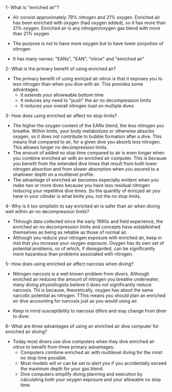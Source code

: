 1- What is "enriched air"?

- Air consist approximately 79% nitrogen and 21% oxygen. Enriched air has been enriched with oxygen (had oxygen added), so it has more than 21% oxygen. Enriched air is any nitrogen/oxygen gas blend with more than 21% oxygen

- The purpose is not to have more oxygen but to have lower porpotion of nitrogen

- It has many names: "EANx", "EAN", "nitrox" and "enriched air"

2- What is the primary benefit of using enriched air?

- The primary benefit of using enricjed air nitrox is that it exposes you to less nitrogen than when you dive with air. This provides some advantages:
    - It extends your allowwable bottom time
    - It reduces any need to "push" the air no decompression limits
    - It reduces your overall nitrogen load on multiple dives

3- How does using enriched air affect no stop limits?

- The higher the oxygen content of the EANx blend, the less nitrogen you breathe. Within limits, your body metabolizes or otherwise absorbs oxygen, so it does not contribute to bubble formation after a dive. This means that compared to air, for a given dive you absorb less nitrogen. This allowes longer no decompression limits.
- The amount of added no stop time compared to air is even longer when you combine enriched air with an enriched air computer. This is because you benefit from the extended dive times that result from both lower nitrogen absortion and from slower absorption when you ascend to a shallower depth on a multilevel profile.
- The advantage of enriched air becomes especially evident when you make two or more dives because you have less residual nitrogen reducing your repetitive dive times. So the quantity of enricjed air you have in your cilinder is what limits you, not the no stop limits. 

4- Why is it too simplistic to say enriched air is safer than air when diving well within air no decompression limits?

- Thhough data collected since the early 1990s and field experience, the enriched air no decompression limits and concepts have establkished themselves as being as reliable as those of normal air. 
- Although you reduce your nitrogen exposure with enriched air, keep in mid that you increase your oxygen exposure. Oxygen has its own set of potential problems, os of which, if disregarded, can be significantly more hazardous than problems associated with nitrogen.

5- How does using enriched air affect narcosis when diving?

- Nitrogen narcosis is a well known problem from divers. Although enriched air reduces the amount of nitrogen you breathe underwater, many diving physiollogists believe ti does not significantly reduce narcosis. Thi is because, theoretically, oxygen has about the same narcotic potential as nitrogen. TThis means you should plan an enriched air dive accounting for narcosis just as you would using air.

- Keep in mind susceptibility to narcossi difers and may change from diver to diver.

6- What are three advantages of using an enriched air dive computer for enriched air diving?

- Today most divers use dive computers when they dive enriched air nitrox to benefit from three primary advantages:
    - Computers combine enriched air with multilevel diving for the most no stop time possible. 
    - Most models will or can be set to alert you if you accidentally exceed the maximum depth for your gas blend. 
    - Dive computers simplify diving planning and execution by calculating both your oxygen exposure and your allowable no stop time.